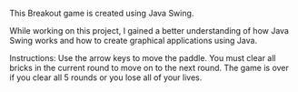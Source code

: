 This Breakout game is created using Java Swing.

While working on this project, I gained a better understanding of how Java Swing works and how to create graphical applications using Java.

Instructions:
Use the arrow keys to move the paddle.
You must clear all bricks in the current round to move on to the next round.
The game is over if you clear all 5 rounds or you lose all of your lives.
